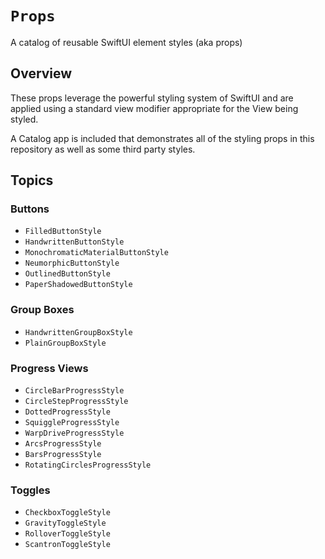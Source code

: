 # ``Props``

A catalog of reusable SwiftUI element styles (aka props)

## Overview

These props leverage the powerful styling system of SwiftUI and are applied using a standard view modifier appropriate for the View being styled.

A Catalog app is included that demonstrates all of the styling props in this repository as well as some third party styles.

## Topics

### Buttons
- ``FilledButtonStyle``
- ``HandwrittenButtonStyle``
- ``MonochromaticMaterialButtonStyle``
- ``NeumorphicButtonStyle``
- ``OutlinedButtonStyle``
- ``PaperShadowedButtonStyle``

### Group Boxes
- ``HandwrittenGroupBoxStyle``
- ``PlainGroupBoxStyle``

### Progress Views
- ``CircleBarProgressStyle``
- ``CircleStepProgressStyle``
- ``DottedProgressStyle``
- ``SquiggleProgressStyle``
- ``WarpDriveProgressStyle``
- ``ArcsProgressStyle``
- ``BarsProgressStyle``
- ``RotatingCirclesProgressStyle``

### Toggles
- ``CheckboxToggleStyle``
- ``GravityToggleStyle``
- ``RolloverToggleStyle``
- ``ScantronToggleStyle``
